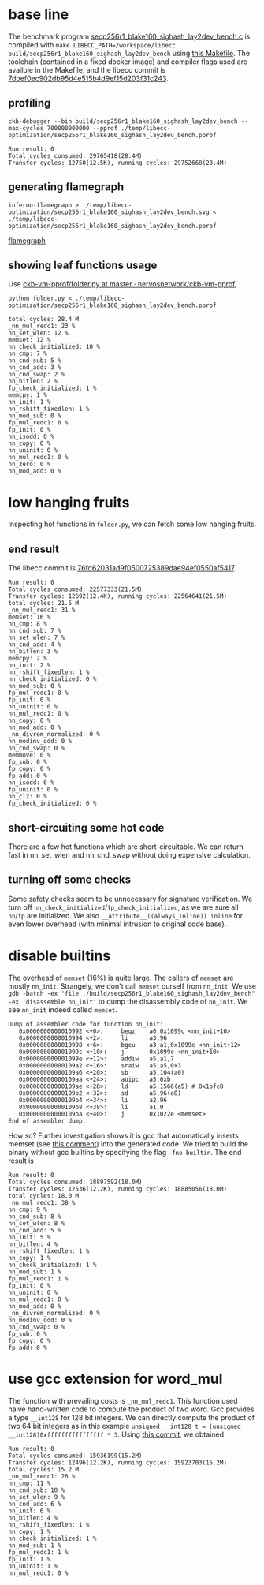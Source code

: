 # base line
The benchmark program [secp256r1_blake160_sighash_lay2dev_bench.c](https://github.com/contrun/ckb-miscellaneous-scripts/blob/f954617efcbed7d0aa90086e6d20d3192a1c73b2/c/secp256r1_blake160_sighash_lay2dev_bench.c)
is compiled with `make LIBECC_PATH=/workspace/libecc build/secp256r1_blake160_sighash_lay2dev_bench` using [this Makefile](https://github.com/contrun/ckb-miscellaneous-scripts/blob/f954617efcbed7d0aa90086e6d20d3192a1c73b2/Makefile). The toolchain (contained in a fixed docker image) and compiler flags used are availble in the Makefile, and the libecc commit is [7dbef0ec902db95d4e515b4d9ef15d203f31c243](https://github.com/contrun/libecc/tree/7dbef0ec902db95d4e515b4d9ef15d203f31c243).

## profiling

`ckb-debugger --bin build/secp256r1_blake160_sighash_lay2dev_bench --max-cycles 700000000000 --pprof ./temp/libecc-optimization/secp256r1_blake160_sighash_lay2dev_bench.pprof`

```
Run result: 0
Total cycles consumed: 29765418(28.4M)
Transfer cycles: 12750(12.5K), running cycles: 29752668(28.4M)
```

## generating flamegraph
`inferno-flamegraph > ./temp/libecc-optimization/secp256r1_blake160_sighash_lay2dev_bench.svg < ./temp/libecc-optimization/secp256r1_blake160_sighash_lay2dev_bench.pprof`

[flamegraph](./secp256r1_blake160_sighash_lay2dev_bench.svg)

## showing leaf functions usage

Use [ckb-vm-pprof/folder.py at master · nervosnetwork/ckb-vm-pprof](https://github.com/nervosnetwork/ckb-vm-pprof/blob/master/scripts/folder.py),

`python folder.py < ./temp/libecc-optimization/secp256r1_blake160_sighash_lay2dev_bench.pprof`

```
total cycles: 28.4 M
_nn_mul_redc1: 23 %
nn_set_wlen: 12 %
memset: 12 %
nn_check_initialized: 10 %
nn_cmp: 7 %
nn_cnd_sub: 5 %
nn_cnd_add: 3 %
nn_cnd_swap: 2 %
nn_bitlen: 2 %
fp_check_initialized: 1 %
memcpy: 1 %
nn_init: 1 %
nn_rshift_fixedlen: 1 %
nn_mod_sub: 0 %
fp_mul_redc1: 0 %
fp_init: 0 %
nn_isodd: 0 %
nn_copy: 0 %
nn_uninit: 0 %
nn_mul_redc1: 0 %
nn_zero: 0 %
nn_mod_add: 0 %
```
# low hanging fruits
Inspecting hot functions in `folder.py`, we can fetch some low hanging fruits.

## end result
The libecc commit is [76fd62031ad9f0500725389dae94ef0550af5417](https://github.com/contrun/libecc/tree/76fd62031ad9f0500725389dae94ef0550af5417).
```
Run result: 0
Total cycles consumed: 22577333(21.5M)
Transfer cycles: 12692(12.4K), running cycles: 22564641(21.5M)
total cycles: 21.5 M
_nn_mul_redc1: 31 %
memset: 16 %
nn_cmp: 8 %
nn_cnd_sub: 7 %
nn_set_wlen: 7 %
nn_cnd_add: 4 %
nn_bitlen: 3 %
memcpy: 2 %
nn_init: 2 %
nn_rshift_fixedlen: 1 %
nn_check_initialized: 0 %
nn_mod_sub: 0 %
fp_mul_redc1: 0 %
fp_init: 0 %
nn_uninit: 0 %
nn_mul_redc1: 0 %
nn_copy: 0 %
nn_mod_add: 0 %
_nn_divrem_normalized: 0 %
nn_modinv_odd: 0 %
nn_cnd_swap: 0 %
memmove: 0 %
fp_sub: 0 %
fp_copy: 0 %
fp_add: 0 %
nn_isodd: 0 %
fp_uninit: 0 %
nn_clz: 0 %
fp_check_initialized: 0 %
```

## short-circuiting some hot code

There are a few hot functions which are short-circuitable. We can return fast in
nn_set_wlen and nn_cnd_swap without doing expensive calculation.

## turning off some checks
Some safety checks seem to be unnecessary for signature verification. We turn off `nn_check_initialized`/`fp_check_initialized`,
as we are sure all `nn`/`fp` are initialized. We also `__attribute__((always_inline)) inline` for even lower overhead
(with minimal intrusion to original code base).

# disable builtins

The overhead of `memset` (16%) is quite large. The callers of `memset` are mostly `nn_init`. Strangely, we don't call `memset` ourself from `nn_init`.
We use `gdb -batch -ex "file ./build/secp256r1_blake160_sighash_lay2dev_bench" -ex 'disassemble nn_init'` to dump the disassembly code of `nn_init`. We see `nn_init` indeed called `memset`.

```
Dump of assembler code for function nn_init:
   0x0000000000010992 <+0>:     beqz    a0,0x1099c <nn_init+10>
   0x0000000000010994 <+2>:     li      a3,96
   0x0000000000010998 <+6>:     bgeu    a3,a1,0x1099e <nn_init+12>
   0x000000000001099c <+10>:    j       0x1099c <nn_init+10>
   0x000000000001099e <+12>:    addiw   a5,a1,7
   0x00000000000109a2 <+16>:    sraiw   a5,a5,0x3
   0x00000000000109a6 <+20>:    sb      a5,104(a0)
   0x00000000000109aa <+24>:    auipc   a5,0xb
   0x00000000000109ae <+28>:    ld      a5,1566(a5) # 0x1bfc8
   0x00000000000109b2 <+32>:    sd      a5,96(a0)
   0x00000000000109b4 <+34>:    li      a2,96
   0x00000000000109b8 <+38>:    li      a1,0
   0x00000000000109ba <+40>:    j       0x1022e <memset>
End of assembler dump.
```

How so? Further investigation shows it is gcc that automatically inserts memset (see [this comment](https://github.com/riscv-collab/riscv-gnu-toolchain/issues/758#issuecomment-720175645)) into the generated code.
We tried to build the binary without gcc builtins by specifying the flag `-fno-builtin`. The end result is

```
Run result: 0
Total cycles consumed: 18897592(18.0M)
Transfer cycles: 12536(12.2K), running cycles: 18885056(18.0M)
total cycles: 18.0 M
_nn_mul_redc1: 38 %
nn_cmp: 9 %
nn_cnd_sub: 8 %
nn_set_wlen: 8 %
nn_cnd_add: 5 %
nn_init: 5 %
nn_bitlen: 4 %
nn_rshift_fixedlen: 1 %
nn_copy: 1 %
nn_check_initialized: 1 %
nn_mod_sub: 1 %
fp_mul_redc1: 1 %
fp_init: 0 %
nn_uninit: 0 %
nn_mul_redc1: 0 %
nn_mod_add: 0 %
_nn_divrem_normalized: 0 %
nn_modinv_odd: 0 %
nn_cnd_swap: 0 %
fp_sub: 0 %
fp_copy: 0 %
fp_add: 0 %
```

# use gcc extension for word_mul
The function with prevailing costs is `_nn_mul_redc1`. This function used naive hand-written code to compute the product of two word.
Gcc provides a type `__int128` for 128 bit integers. We can directly compute the product of two 64 bit integers
as in this example `unsigned __int128 t = (unsigned __int128)0xffffffffffffffff * 3`.
Using [this commit](https://github.com/contrun/libecc/commit/476a03d629175f059f6b0e7cd08433555bccccfb), we obtained

```
Run result: 0
Total cycles consumed: 15936199(15.2M)
Transfer cycles: 12496(12.2K), running cycles: 15923703(15.2M)
total cycles: 15.2 M
_nn_mul_redc1: 26 %
nn_cmp: 11 %
nn_cnd_sub: 10 %
nn_set_wlen: 9 %
nn_cnd_add: 6 %
nn_init: 6 %
nn_bitlen: 4 %
nn_rshift_fixedlen: 1 %
nn_copy: 1 %
nn_check_initialized: 1 %
nn_mod_sub: 1 %
fp_mul_redc1: 1 %
fp_init: 1 %
nn_uninit: 1 %
nn_mul_redc1: 0 %
```
